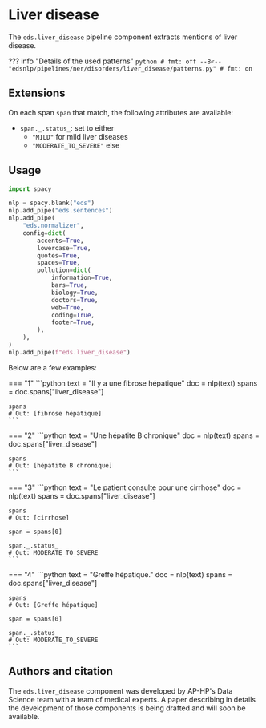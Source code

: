 # Liver disease

The `eds.liver_disease` pipeline component extracts mentions of liver disease.

??? info "Details of the used patterns"
    <!-- no-check -->
    ```python
    # fmt: off
    --8<-- "edsnlp/pipelines/ner/disorders/liver_disease/patterns.py"
    # fmt: on
    ```

## Extensions

On each span `span` that match, the following attributes are available:

- `span._.status_`: set to either
    - `"MILD"` for mild liver diseases
    - `"MODERATE_TO_SEVERE"` else

## Usage


```python
import spacy

nlp = spacy.blank("eds")
nlp.add_pipe("eds.sentences")
nlp.add_pipe(
    "eds.normalizer",
    config=dict(
        accents=True,
        lowercase=True,
        quotes=True,
        spaces=True,
        pollution=dict(
            information=True,
            bars=True,
            biology=True,
            doctors=True,
            web=True,
            coding=True,
            footer=True,
        ),
    ),
)
nlp.add_pipe(f"eds.liver_disease")
```

Below are a few examples:




=== "1"
    ```python
    text = "Il y a une fibrose hépatique"
    doc = nlp(text)
    spans = doc.spans["liver_disease"]

    spans
    # Out: [fibrose hépatique]
    ```



=== "2"
    ```python
    text = "Une hépatite B chronique"
    doc = nlp(text)
    spans = doc.spans["liver_disease"]

    spans
    # Out: [hépatite B chronique]
    ```



=== "3"
    ```python
    text = "Le patient consulte pour une cirrhose"
    doc = nlp(text)
    spans = doc.spans["liver_disease"]

    spans
    # Out: [cirrhose]

    span = spans[0]

    span._.status_
    # Out: MODERATE_TO_SEVERE
    ```



=== "4"
    ```python
    text = "Greffe hépatique."
    doc = nlp(text)
    spans = doc.spans["liver_disease"]

    spans
    # Out: [Greffe hépatique]

    span = spans[0]

    span._.status_
    # Out: MODERATE_TO_SEVERE
    ```

## Authors and citation

The `eds.liver_disease` component was developed by AP-HP's Data Science team with a team of medical experts. A paper describing in details the development of those components is being drafted and will soon be available.
